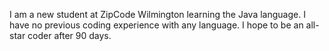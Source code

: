 I am a new student at ZipCode Wilmington learning the Java language. I have no previous coding experience with any language.  I hope to be an all-star coder after 90 days.

